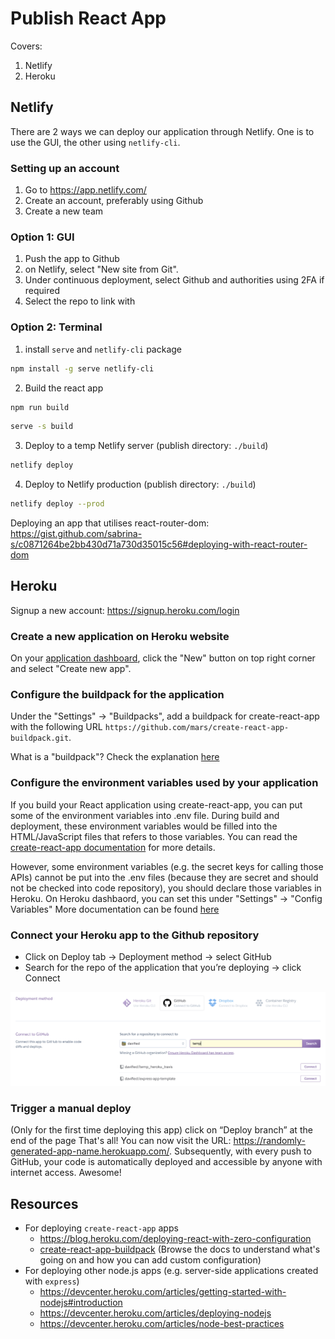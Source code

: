 # Publish React App

Covers:

1. Netlify
2. Heroku

## Netlify

There are 2 ways we can deploy our application through Netlify.
One is to use the GUI, the other using `netlify-cli`.

### Setting up an account

1. Go to https://app.netlify.com/
2. Create an account, preferably using Github
3. Create a new team

### Option 1: GUI

1. Push the app to Github
2. on Netlify, select "New site from Git".
3. Under continuous deployment, select Github and authorities using 2FA if required
4. Select the repo to link with

### Option 2: Terminal

1. install `serve` and `netlify-cli` package

```sh
npm install -g serve netlify-cli
```

2. Build the react app

```sh
npm run build
```

```sh
serve -s build
```

3. Deploy to a temp Netlify server (publish directory: `./build`)

```sh
netlify deploy
```

4. Deploy to Netlify production (publish directory: `./build`)

```sh
netlify deploy --prod
```

Deploying an app that utilises react-router-dom: https://gist.github.com/sabrina-s/c0871264be2bb430d71a730d35015c56#deploying-with-react-router-dom

## Heroku

Signup a new account: https://signup.heroku.com/login

### Create a new application on Heroku website

On your [application dashboard](https://dashboard.heroku.com/apps), click the "New" button on top right corner and select "Create new app".

### Configure the buildpack for the application

Under the "Settings" -> "Buildpacks", add a buildpack for create-react-app with the following URL `https://github.com/mars/create-react-app-buildpack.git`.

What is a "buildpack"? Check the explanation [here](https://devcenter.heroku.com/articles/buildpacks)

### Configure the environment variables used by your application

If you build your React application using create-react-app, you can put some of the environment variables into .env file. During build and deployment, these environment variables would be filled into the HTML/JavaScript files that refers to those variables. You can read the [create-react-app documentation](https://create-react-app.dev/docs/adding-custom-environment-variables/) for more details.

However, some environment variables (e.g. the secret keys for calling those APIs) cannot be put into the .env files (because they are secret and should not be checked into code repository), you should declare those variables in Heroku.
On Heroku dashbaord, you can set this under "Settings" -> "Config Variables"
More documentation can be found [here](https://devcenter.heroku.com/articles/config-vars)

### Connect your Heroku app to the Github repository

- Click on Deploy tab → Deployment method → select GitHub
- Search for the repo of the application that you’re deploying → click Connect

![connect heroku app](_media/herokuConnectApp.png)

### Trigger a manual deploy

(Only for the first time deploying this app) click on “Deploy branch” at the end of the page
That's all! You can now visit the URL: https://randomly-generated-app-name.herokuapp.com/.
Subsequently, with every push to GitHub, your code is automatically deployed and accessible by anyone with internet access. Awesome!

## Resources

- For deploying `create-react-app` apps
  - https://blog.heroku.com/deploying-react-with-zero-configuration
  - [create-react-app-buildpack](https://github.com/mars/create-react-app-buildpack) (Browse the docs to understand what's going on and how you can add custom configuration)
- For deploying other node.js apps (e.g. server-side applications created with `express`)
  - https://devcenter.heroku.com/articles/getting-started-with-nodejs#introduction
  - https://devcenter.heroku.com/articles/deploying-nodejs
  - https://devcenter.heroku.com/articles/node-best-practices
